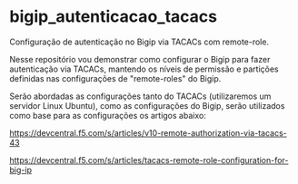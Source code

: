 # bigip_autenticacao_tacacs
Configuração de autenticação no Bigip via TACACs com remote-role.

Nesse repositório vou demonstrar como configurar o Bigip para fazer autenticação via TACACs, mantendo os níveis de permissão e partições definidas nas configurações de "remote-roles" do Bigip.

Serão abordadas as configurações tanto do TACACs (utilizaremos um servidor Linux Ubuntu), como as configurações do Bigip, serão utilizados como base para as configurações os artigos abaixo:

https://devcentral.f5.com/s/articles/v10-remote-authorization-via-tacacs-43

https://devcentral.f5.com/s/articles/tacacs-remote-role-configuration-for-big-ip

